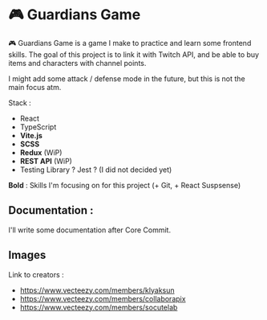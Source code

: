 # 🎮 Guardians Game

🎮 Guardians Game is a game I make to practice and learn some frontend skills.
The goal of this project is to link it with Twitch API, and be able to buy items and characters with channel points.

I might add some attack / defense mode in the future, but this is not the main focus atm.

Stack :

- React
- TypeScript
- **Vite.js**
- **SCSS**
- **Redux** (WiP)
- **REST API** (WiP)
- Testing Library ? Jest ? (I did not decided yet)

**Bold** : Skills I'm focusing on for this project (+ Git, + React Suspsense)

## Documentation :

I'll write some documentation after Core Commit.

## Images

Link to creators :

- https://www.vecteezy.com/members/klyaksun
- https://www.vecteezy.com/members/collaborapix
- https://www.vecteezy.com/members/socutelab
